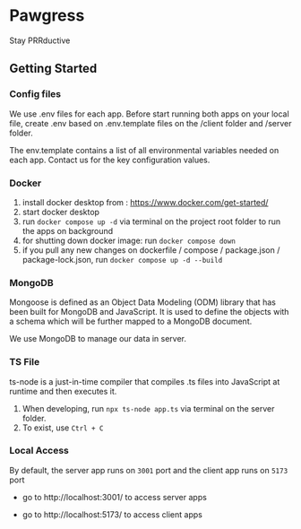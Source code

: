 # Pawgress

Stay PRRductive

## Getting Started

### Config files

We use .env files for each app. Before start running both apps on your local file, create .env based on .env.template files on the /client folder and /server folder.

The env.template contains a list of all environmental variables needed on each app. Contact us for the key configuration values.

### Docker

1. install docker desktop from : https://www.docker.com/get-started/
2. start docker desktop
3. run `docker compose up -d` via terminal on the project root folder to run the apps on background
4. for shutting down docker image: run `docker compose down`
5. if you pull any new changes on dockerfile / compose / package.json / package-lock.json, run `docker compose up -d --build`

### MongoDB

Mongoose is defined as an Object Data Modeling (ODM) library that has been built for MongoDB and JavaScript. It is used to define the objects with a schema which will be further mapped to a MongoDB document.

We use MongoDB to manage our data in server.

### TS File

ts-node is a just-in-time compiler that compiles .ts files into JavaScript at runtime and then executes it.

1. When developing, run `npx ts-node app.ts` via terminal on the server folder.
2. To exist, use `Ctrl + C`

### Local Access

By default, the server app runs on `3001` port and the client app runs on `5173` port

- go to http://localhost:3001/ to access server apps

- go to http://localhost:5173/ to access client apps
